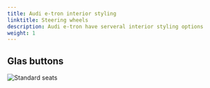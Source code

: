 ```yaml
---
title: Audi e-tron interior styling
linktitle: Steering wheels
description: Audi e-tron have serveral interior styling options
weight: 1
---
```




## Glas buttons

![Standard seats](interior.jpg "Audi e-tron interior")

## 

